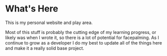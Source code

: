 What's Here
=========

This is my personal website and play area.

Most of this stuff is probably the cutting edge of my learning progress, or likely was when I wrote it, so there is a lot of potential for facepalming.  As I continue to grow as a developer I do my best to update all of the things here and make it a really solid base project.
